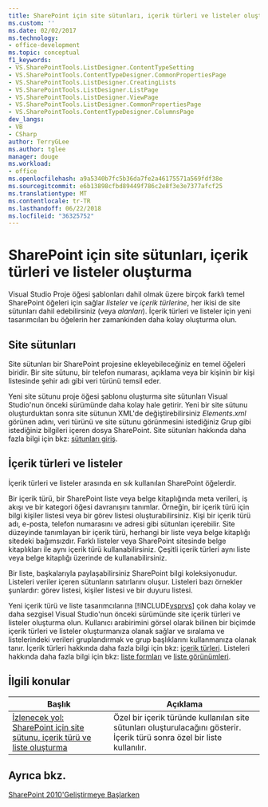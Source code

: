 ```yaml
---
title: SharePoint için site sütunları, içerik türleri ve listeler oluşturma | Microsoft Docs
ms.custom: ''
ms.date: 02/02/2017
ms.technology:
- office-development
ms.topic: conceptual
f1_keywords:
- VS.SharePointTools.ListDesigner.ContentTypeSetting
- VS.SharePointTools.ContentTypeDesigner.CommonPropertiesPage
- VS.SharePointTools.ListDesigner.CreatingLists
- VS.SharePointTools.ListDesigner.ListPage
- VS.SharePointTools.ListDesigner.ViewPage
- VS.SharePointTools.ListDesigner.CommonPropertiesPage
- VS.SharePointTools.ContentTypeDesigner.ColumnsPage
dev_langs:
- VB
- CSharp
author: TerryGLee
ms.author: tglee
manager: douge
ms.workload:
- office
ms.openlocfilehash: a9a5340b7fc5b36da7fe2a46175571a569fdf38e
ms.sourcegitcommit: e6b13898cfbd89449f786c2e8f3e3e7377afcf25
ms.translationtype: MT
ms.contentlocale: tr-TR
ms.lasthandoff: 06/22/2018
ms.locfileid: "36325752"
---
```

# <a name="create-site-columns-content-types-and-lists-for-sharepoint"></a>SharePoint için site sütunları, içerik türleri ve listeler oluşturma
  Visual Studio Proje öğesi şablonları dahil olmak üzere birçok farklı temel SharePoint öğeleri için sağlar *listeler* ve *içerik türlerine*, her ikisi de site sütunları dahil edebilirsiniz (veya  *alanları*). İçerik türleri ve listeler için yeni tasarımcıları bu öğelerin her zamankinden daha kolay oluşturma olun.  
  
## <a name="site-columns"></a>Site sütunları
 Site sütunları bir SharePoint projesine ekleyebileceğiniz en temel öğeleri biridir. Bir site sütunu, bir telefon numarası, açıklama veya bir kişinin bir kişi listesinde şehir adı gibi veri türünü temsil eder.  
  
 Yeni site sütunu proje öğesi şablonu oluşturma site sütunları Visual Studio'nun önceki sürümünde daha kolay hale getirir. Yeni bir site sütunu oluşturduktan sonra site sütunun XML'de değiştirebilirsiniz *Elements.xml* görünen adını, veri türünü ve site sütunu görünmesini istediğiniz Grup gibi istediğiniz bilgileri içeren dosya SharePoint. Site sütunları hakkında daha fazla bilgi için bkz: [sütunları giriş](http://go.microsoft.com/fwlink/?LinkId=224996).  
  
## <a name="content-types-and-lists"></a>İçerik türleri ve listeler
 İçerik türleri ve listeler arasında en sık kullanılan SharePoint öğelerdir.  
  
 Bir içerik türü, bir SharePoint liste veya belge kitaplığında meta verileri, iş akışı ve bir kategori öğesi davranışını tanımlar. Örneğin, bir içerik türü için bilgi kişiler listesi veya bir görev listesi oluşturabilirsiniz. Kişi bir içerik türü adı, e-posta, telefon numarasını ve adresi gibi sütunları içerebilir. Site düzeyinde tanımlayan bir içerik türü, herhangi bir liste veya belge kitaplığı sitedeki bağımsızdır. Farklı listeler veya SharePoint sitesinde belge kitaplıkları ile aynı içerik türü kullanabilirsiniz. Çeşitli içerik türleri aynı liste veya belge kitaplığı üzerinde de kullanabilirsiniz.  
  
 Bir liste, başkalarıyla paylaşabilirsiniz SharePoint bilgi koleksiyonudur. Listeleri veriler içeren sütunların satırlarını oluşur. Listeleri bazı örnekler şunlardır: görev listesi, kişiler listesi ve bir duyuru listesi.  
  
 Yeni içerik türü ve liste tasarımcılarına [!INCLUDE[vsprvs](../sharepoint/includes/vsprvs-md.md)] çok daha kolay ve daha sezgisel Visual Studio'nun önceki sürümünde site içerik türleri ve listeler oluşturma olun. Kullanıcı arabirimini görsel olarak bilinen bir biçimde içerik türleri ve listeler oluşturmanıza olanak sağlar ve sıralama ve listelerindeki verileri gruplandırmak ve grup başlıklarını kullanmanıza olanak tanır. İçerik türleri hakkında daha fazla bilgi için bkz: [içerik türleri](http://go.microsoft.com/fwlink/?LinkId=224997). Listeleri hakkında daha fazla bilgi için bkz: [liste formları](http://go.microsoft.com/fwlink/?LinkId=224998) ve [liste görünümleri](http://go.microsoft.com/fwlink/?LinkId=224999).  
  
## <a name="related-topics"></a>İlgili konular
  
|Başlık|Açıklama|  
|-----------|-----------------|  
|[İzlenecek yol: SharePoint için site sütunu, içerik türü ve liste oluşturma](../sharepoint/walkthrough-create-a-site-column-content-type-and-list-for-sharepoint.md)|Özel bir içerik türünde kullanılan site sütunları oluşturulacağını gösterir. İçerik türü sonra özel bir liste kullanılır.|  
  
## <a name="see-also"></a>Ayrıca bkz.
 [SharePoint 2010'Geliştirmeye Başlarken](http://go.microsoft.com/fwlink/?LinkId=225000)  
  
 
